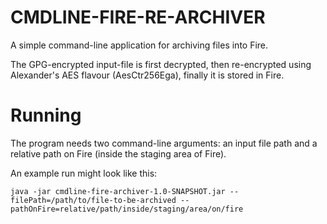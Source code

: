 
# CMDLINE-FIRE-RE-ARCHIVER

A simple command-line application for archiving files into Fire.

The GPG-encrypted input-file is first decrypted, 
then re-encrypted using Alexander's AES flavour (AesCtr256Ega),
finally it is stored in Fire.

# Running

The program needs two command-line arguments: an input file path
and a relative path on Fire (inside the staging area of Fire).  

An example run might look like this:  

```
java -jar cmdline-fire-archiver-1.0-SNAPSHOT.jar --filePath=/path/to/file-to-be-archived --pathOnFire=relative/path/inside/staging/area/on/fire
```
